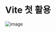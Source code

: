 # Vite 첫 활용


![image](https://github.com/user-attachments/assets/9e12d7de-9900-43e3-8ce5-2ba529cb34d8)
